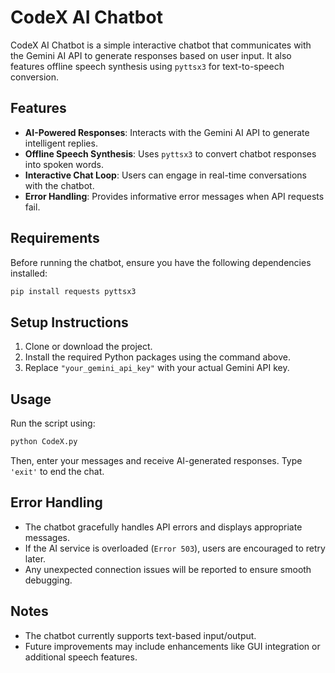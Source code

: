 # CodeX AI Chatbot

CodeX AI Chatbot is a simple interactive chatbot that communicates with the Gemini AI API to generate responses based on user input. It also features offline speech synthesis using `pyttsx3` for text-to-speech conversion.

## Features
- **AI-Powered Responses**: Interacts with the Gemini AI API to generate intelligent replies.
- **Offline Speech Synthesis**: Uses `pyttsx3` to convert chatbot responses into spoken words.
- **Interactive Chat Loop**: Users can engage in real-time conversations with the chatbot.
- **Error Handling**: Provides informative error messages when API requests fail.

## Requirements
Before running the chatbot, ensure you have the following dependencies installed:

```bash
pip install requests pyttsx3
```

## Setup Instructions
1. Clone or download the project.
2. Install the required Python packages using the command above.
3. Replace `"your_gemini_api_key"` with your actual Gemini API key.

## Usage
Run the script using:

```bash
python CodeX.py
```

Then, enter your messages and receive AI-generated responses. Type `'exit'` to end the chat.

## Error Handling
- The chatbot gracefully handles API errors and displays appropriate messages.
- If the AI service is overloaded (`Error 503`), users are encouraged to retry later.
- Any unexpected connection issues will be reported to ensure smooth debugging.

## Notes
- The chatbot currently supports text-based input/output.
- Future improvements may include enhancements like GUI integration or additional speech features.



